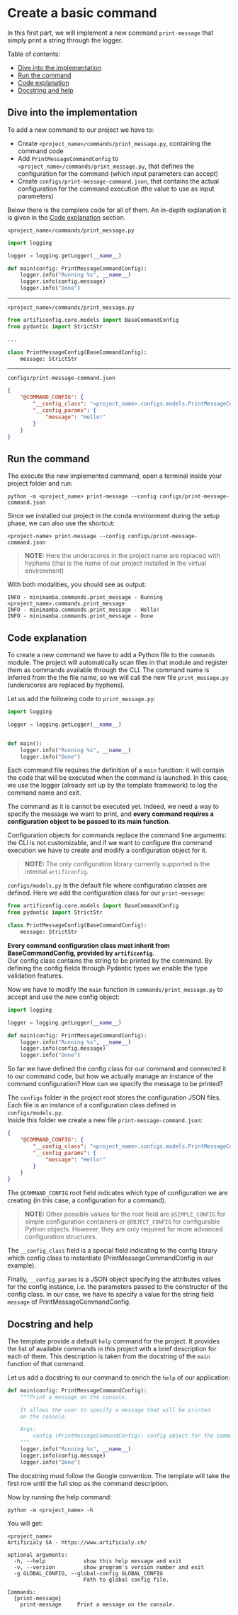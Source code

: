 # Create a basic command

In this first part, we will implement a new command `print-message` that simply print a string through the logger.

Table of contents:

- [Dive into the implementation](#dive-into-the-implementation)
- [Run the command](#run-the-command)
- [Code explanation](#code-explanation)
- [Docstring and help](#docstring-and-help)

## Dive into the implementation

To add a new command to our project we have to:

- Create `<project_name>/commands/print_message.py`, containing the command code
- Add `PrintMessageCommandConfig` to `<project_name>/commands/print_message.py`, that defines the configuration for the command (which input parameters can accept)
- Create `configs/print-message-command.json`, that contains the actual configuration for the command execution (the value to use as input parameters)

Below there is the complete code for all of them. An in-depth explanation it is given in the [Code explanation](#code-explanation) section.

`<project_name>/commands/print_message.py`

```python
import logging

logger = logging.getLogger(__name__)

def main(config: PrintMessageCommandConfig):
    logger.info("Running %s", __name__)
    logger.info(config.message)
    logger.info("Done")
```

---

`<project_name>/commands/print_message.py`

```python
from artificonfig.core.models import BaseCommandConfig
from pydantic import StrictStr

...

class PrintMessageConfig(BaseCommandConfig):
    message: StrictStr
```

---

`configs/print-message-command.json`

```json
{
    "@COMMAND_CONFIG": {
        "__config_class": "<project_name>.configs.models.PrintMessageCommandConfig",
        "__config_params": {
            "message": "Hello!"
        }
    }
}
```

## Run the command

The execute the new implemented command, open a terminal inside your project folder and run:

```shell
python -m <project_name> print-message --config configs/print-message-command.json
```

Since we installed our project in the conda environment during the setup phase, we can also use the shortcut:

```shell
<project-name> print-message --config configs/print-message-command.json
```

> **NOTE:** Here the underscores in the project name are replaced with hyphens (that is the name of our project installed in the virtual environment)

With both modalities, you should see as output:

```shell
INFO - minimamba.commands.print_message - Running <project_name>.commands.print_message
INFO - minimamba.commands.print_message - Hello!
INFO - minimamba.commands.print_message - Done
```

## Code explanation

To create a new command we have to add a Python file to the `commands` module. The project will automatically scan files in that module and register them as commands available through the CLI. The command name is inferred from the the file name, so we will call the new file `print_message.py` (underscores are replaced by hyphens).

Let us add the following code to `print_message.py`:

```python
import logging

logger = logging.getLogger(__name__)


def main():
    logger.info("Running %s", __name__)
    logger.info("Done")
```

Each command file requires the definition of a `main` function: it will contain the code that will be executed when the command is launched. In this case, we use the logger (already set up by the template framework) to log the command name and exit.

The command as it is cannot be executed yet. Indeed, we need a way to specify the message we want to print, and **every command requires a configuration object to be passed to its main function**.

Configuration objects for commands replace the command line arguments: the CLI is not customizable, and if we want to configure the command execution we have to create and modify a configuration object for it.

> **NOTE:** The only configuration library currently supported is the internal `artificonfig`.

`configs/models.py` is the default file where configuration classes are defined. Here we add the configuration class for our `print-message`:

```python
from artificonfig.core.models import BaseCommandConfig
from pydantic import StrictStr

class PrintMessageConfig(BaseCommandConfig):
    message: StrictStr
```

**Every command configuration class must inherit from BaseCommandConfig, provided by `artificonfig`**.  
Our config class contains the string to be printed by the command. By defining the config fields through Pydantic types we enable the type validation features.

Now we have to modify the `main` function in `commands/print_message.py` to accept and use the new config object:

```python
import logging

logger = logging.getLogger(__name__)

def main(config: PrintMessageCommandConfig):
    logger.info("Running %s", __name__)
    logger.info(config.message)
    logger.info("Done")
```

So far we have defined the config class for our command and connected it to our command code, but how we actually manage an instance of the command configuration? How can we specify the message to be printed?

The `configs` folder in the project root stores the configuration JSON files. Each file is an instance of a configuration class defined in `configs/models.py`.  
Inside this folder we create a new file `print-message-command.json`:

```json
{
    "@COMMAND_CONFIG": {
        "__config_class": "<project_name>.configs.models.PrintMessageCommandConfig",
        "__config_params": {
            "message": "Hello!"
        }
    }
}
```

The `@COMMAND_CONFIG` root field indicates which type of configuration we are creating (in this case, a configuration for a command).

> **NOTE:** Other possible values for the root field are `@SIMPLE_CONFIG` for simple configuration containers or `@OBJECT_CONFIG` for configurable Python objects. However, they are only required for more advanced configuration structures.

The `__config_class` field is a special field indicating to the config library which config class to instantiate (PrintMessageCommandConfig in our example).

Finally, `__config_params` is a JSON object specifying the attributes values for the config instance, i.e. the parameters passed to the constructor of the config class. In our case, we have to specify a value for the string field `message` of PrintMessageCommandConfig.

## Docstring and help

The template provide a default `help` command for the project. It provides the list of available commands in this project with a brief description for each of them. This description is taken from the docstring of the `main` function of that command.

Let us add a docstring to our command to enrich the `help` of our application:

```python
def main(config: PrintMessageCommandConfig):
    """Print a message on the console.

    It allows the user to specify a message that will be printed
    on the console.

    Args:
        config (PrintMessageCommandConfig): config object for the command
    """
    logger.info("Running %s", __name__)
    logger.info(config.message)
    logger.info("Done")
```

The docstring must follow the Google convention. The template will take the first row until the full stop as the command description.

Now by running the help command:

```shell
python -m <project_name> -h
```

You will get:

```shell
<project_name>
Artificialy SA - https://www.artificialy.ch/

optional arguments:
  -h, --help            show this help message and exit
  -v, --version         show program's version number and exit
  -g GLOBAL_CONFIG, --global-config GLOBAL_CONFIG
                        Path to global config file.

Commands:
  {print-message}
    print-message     Print a message on the console.
```
